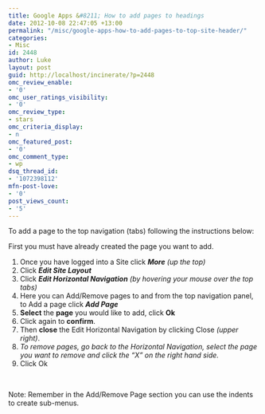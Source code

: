 ```yaml
---
title: Google Apps &#8211; How to add pages to headings
date: 2012-10-08 22:47:05 +13:00
permalink: "/misc/google-apps-how-to-add-pages-to-top-site-header/"
categories:
- Misc
id: 2448
author: Luke
layout: post
guid: http://localhost/incinerate/?p=2448
omc_review_enable:
- '0'
omc_user_ratings_visibility:
- '0'
omc_review_type:
- stars
omc_criteria_display:
- n
omc_featured_post:
- '0'
omc_comment_type:
- wp
dsq_thread_id:
- '1072398112'
mfn-post-love:
- '0'
post_views_count:
- '5'
---
```


To add a page to the top navigation (tabs) following the instructions below:

First you must have already created the page you want to add.

  1. Once you have logged into a Site click **_More_** _(up the top)_
  2. Click **_Edit Site Layout_**
  3. Click **_Edit Horizontal Navigation_** _(by hovering your mouse over the top tabs)_
  4. Here you can Add/Remove pages to and from the top navigation panel, to Add a page click **_Add Page_**
  5. **Select** the **page** you would like to add, click **Ok**
  6. Click again to **confirm**.
  7. Then **close** the Edit Horizontal Navigation by clicking Close _(upper right)_.
  8. _To remove pages, go back to the Horizontal Navigation, select the page you want to remove and click the “X” on the right hand side._
  9. Click Ok

&nbsp;

Note: Remember in the Add/Remove Page section you can use the indents to create sub-menus.